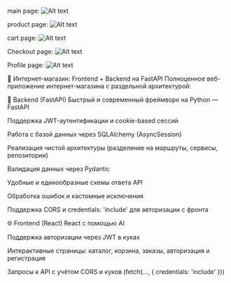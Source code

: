 main page:
![Alt text](https://imgur.com/CfryxDk)

product page:
![Alt text](https://imgur.com/cccku8Q)

cart page:
![Alt text](https://imgur.com/T2tACA6)

Checkout page:
![Alt text](https://imgur.com/tcOeuxL)

Profile page:
![Alt text](https://imgur.com/6lLxZCd)

🛒 Интернет-магазин: Frontend + Backend на FastAPI
Полноценное веб-приложение интернет-магазина с раздельной архитектурой:

🔧 Backend (FastAPI)
Быстрый и современный фреймворк на Python — FastAPI

Поддержка JWT-аутентификации и cookie-based сессий

Работа с базой данных через SQLAlchemy (AsyncSession)

Реализация чистой архитектуры (разделение на маршруты, сервисы, репозитории)

Валидация данных через Pydantic

Удобные и единообразные схемы ответа API

Обработка ошибок и кастомные исключения

Поддержка CORS и credentials: 'include' для авторизации с фронта

🌐 Frontend (React)
React с помощью AI

Поддержка авторизации через JWT в куках

Интерактивные страницы: каталог, корзина, заказы, авторизация и регистрация

Запросы к API с учётом CORS и куков (fetch(..., { credentials: 'include' }))
